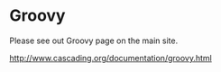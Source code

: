# Groovy #

Please see out Groovy page on the main site.

http://www.cascading.org/documentation/groovy.html